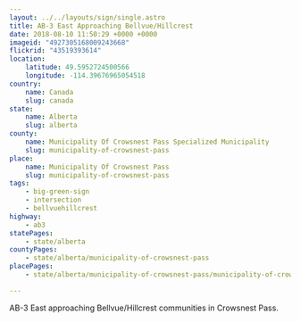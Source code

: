 ```yaml
---
layout: ../../layouts/sign/single.astro
title: AB-3 East Approaching Bellvue/Hillcrest
date: 2018-08-10 11:50:29 +0000 +0000
imageid: "4927305168009243668"
flickrid: "43519393614"
location:
    latitude: 49.5952724500566
    longitude: -114.39676965054518
country:
    name: Canada
    slug: canada
state:
    name: Alberta
    slug: alberta
county:
    name: Municipality Of Crowsnest Pass Specialized Municipality
    slug: municipality-of-crowsnest-pass
place:
    name: Municipality Of Crowsnest Pass
    slug: municipality-of-crowsnest-pass
tags:
    - big-green-sign
    - intersection
    - bellvuehillcrest
highway:
    - ab3
statePages:
    - state/alberta
countyPages:
    - state/alberta/municipality-of-crowsnest-pass
placePages:
    - state/alberta/municipality-of-crowsnest-pass/municipality-of-crowsnest-pass

---
```

AB-3 East approaching Bellvue/Hillcrest communities in Crowsnest Pass.